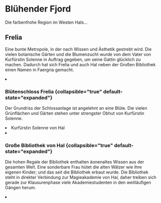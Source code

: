 # Blühender Fjord

Die farbenfrohe Region im Westen Hals...

## Frelia

Eine bunte Metropole, in der nach Wissen und Ästhetik gestrebt wird. Die vielen botanische Gärten und die Blumenzucht
wurde von dem Vater von Kurfürstin Solenne in Auftrag gegeben, um seine Gattin glücklich zu machen. Dadurch hat sich
Frelia und auch Hal neben der Großen Bibliothek einen Namen in Faergria gemacht.

<procedure title="Charaktere von diesem Ort">
<list columns="3">
<!-- <li><a href="Frille.md"></a></li> -->
<!-- <li><a href="Ignaz.md"></a></li> -->
<!-- <li><a href="Julianne.md"></a></li> -->
<li><a href="Linet.md"></a></li>
</list>
</procedure>

### Blütenschloss Frelia {collapsible="true" default-state="expanded"}

Der Grundriss der Schlossanlage ist angelehnt an eine Blüte. Die vielen Grünflächen und Gärten stehen unter strengster
Obhut von Kurfürstin Solenne.

<procedure title="Charaktere von diesem Ort">
<list columns="3">
<li>Kurfürstin Solenne von Hal</li>
<li><a href="Sonya.md"></a></li>
<!-- <li><a href="Marine.md"></a></li> -->
</list>
</procedure>

<!--
## Magieakademie von Hal {collapsible="true" default-state="expanded"}

<procedure title="Charaktere von diesem Ort">
<list columns="3">
<li><a href="Theodoric.md"></a></li>
</list>
</procedure>
-->

### Große Bibliothek von Hal {collapsible="true" default-state="expanded"}

Die hohen Regale der Bibliothek enthalten äonenaltes Wissen aus der gesamten Welt. Eine sonderbare Frau hütet die alten
Wälzer wie ihre eigenen Kinder; und das seit die Bibliothek erbaut wurde. Die Bibliothek steht in direkter Verbindung
zur Magieakademie von Hal, daher treiben sich gerade zur Klausurenphase viele Akademiestudenten in den weitläufigen
Gängen herum.

<procedure title="Charaktere von diesem Ort">
<list columns="3">
<li><a href="Seloue.md"></a></li>
<!-- <li><a href="Lavande.md"></a></li> -->
</list>
</procedure>

